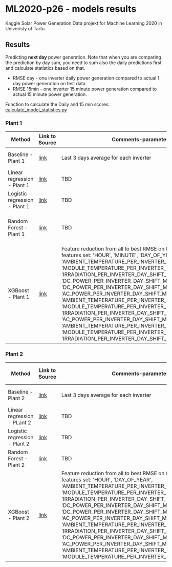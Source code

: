 # ML2020-p26 - models results
Kaggle Solar Power Generation Data projekt for Machine Learning 2020 in Univeristy of Tartu. 

## Results
Predicting **next day** power generation. Note that when you are comparing the prediction by day sum, you need to sum also the daily predictions first and calculate statistics based on that.

* RMSE day - one inverter daily power generation compared to actual 1 day power generation on test data.
* RMSE 15min - one inverter 15 minute power generation compared to actual 15 minute power generation.

Function to calculate the Daily and 15 min scores: [calculate_model_statistics.py](calculate_model_statistics.py)

### Plant 1
|Method|Link to Source|Comments-parameters|SCORE day (DC_POWER)|SCORE 15min (DC_POWER)|Status
|---------|------------|------|-----|---|---|
|Baseline - Plant 1|[link](/Analysis/01_running_mean.ipynb)|Last 3 days average for each inverter|RMSE:3079888.0; MAE:1823703.0; R2:-0.01559|RMSE:2572.0; MAE:1020.0; R2:0.4135|Completed
|Linear regression - Plant 1|[link](/Analysis/xyz.ipynb)|TBD|TBD|TBD|Under work
|Logistic regression - Plant 1|[link](/Analysis/xyz.ipynb)|TBD|TBD|TBD|Under work
|Random Forest - Plant 1|[link](/Analysis/xyz.ipynb)|TBD|RMSE 3607.6; MAE 2952.3; R2 -0.1538|RMSE 5222459.1; MAE 3624121.4; R2 -1.9201|Completed
|XGBoost - Plant 1|[link](/Analysis/02_XGBoost_v4_Plant1.ipynb)|Feature reduction from all to best RMSE on train data. Best features set: 'HOUR', 'MINUTE', 'DAY_OF_YEAR', 'AMBIENT_TEMPERATURE_PER_INVERTER_DAY_SHIFT_MINUS_1', 'MODULE_TEMPERATURE_PER_INVERTER_DAY_SHIFT_MINUS_1', 'IRRADIATION_PER_INVERTER_DAY_SHIFT_MINUS_1', 'DC_POWER_PER_INVERTER_DAY_SHIFT_MINUS_1', 'DC_POWER_PER_INVERTER_DAY_SHIFT_MINUS_2', 'AC_POWER_PER_INVERTER_DAY_SHIFT_MINUS_2', 'AMBIENT_TEMPERATURE_PER_INVERTER_DAY_SHIFT_MINUS_2', 'MODULE_TEMPERATURE_PER_INVERTER_DAY_SHIFT_MINUS_2', 'IRRADIATION_PER_INVERTER_DAY_SHIFT_MINUS_2', 'AC_POWER_PER_INVERTER_DAY_SHIFT_MINUS_3', 'AMBIENT_TEMPERATURE_PER_INVERTER_DAY_SHIFT_MINUS_3', 'MODULE_TEMPERATURE_PER_INVERTER_DAY_SHIFT_MINUS_3', 'IRRADIATION_PER_INVERTER_DAY_SHIFT_MINUS_3'|RMSE:4401179.0; MAE:3759344.0; R2:-1.0739|RMSE:3427.0; MAE:1793.0; R2:-0.04139|Completed

### Plant 2
|Method|Link to Source|Comments-parameters|SCORE day (DC_POWER)|SCORE 15min (DC_POWER)|Status
|---------|------------|------|-----|---|---|
|Baseline - Plant 2|[link](/Analysis/01_running_mean.ipynb)|Last 3 days average for each inverter|RMSE:99585.0; MAE:84365.0; R2:-2.83702|RMSE:222.0; MAE:116.0; R2:0.40737|Completed
|Linear regression - PLant 2|[link](/Analysis/xyz.ipynb)|TBD|TBD|TBD|Under work
|Logistic regression - Plant 2|[link](/Analysis/xyz.ipynb)|TBD|TBD|TBD|Under work
|Random Forest - Plant 2|[link](/Analysis/xyz.ipynb)|TBD|TBD|TBD|Under work
|XGBoost - Plant 2|[link](/Analysis/02_XGBoost_v4_Plant2.ipynb)|Feature reduction from all to best RMSE on train data. Best features set: 'HOUR', 'DAY_OF_YEAR', 'AMBIENT_TEMPERATURE_PER_INVERTER_DAY_SHIFT_MINUS_1', 'MODULE_TEMPERATURE_PER_INVERTER_DAY_SHIFT_MINUS_1', 'IRRADIATION_PER_INVERTER_DAY_SHIFT_MINUS_1', 'DC_POWER_PER_INVERTER_DAY_SHIFT_MINUS_1', 'DC_POWER_PER_INVERTER_DAY_SHIFT_MINUS_2', 'AC_POWER_PER_INVERTER_DAY_SHIFT_MINUS_2', 'AMBIENT_TEMPERATURE_PER_INVERTER_DAY_SHIFT_MINUS_2', 'IRRADIATION_PER_INVERTER_DAY_SHIFT_MINUS_2', 'DC_POWER_PER_INVERTER_DAY_SHIFT_MINUS_3', 'AC_POWER_PER_INVERTER_DAY_SHIFT_MINUS_3', 'AMBIENT_TEMPERATURE_PER_INVERTER_DAY_SHIFT_MINUS_3', 'MODULE_TEMPERATURE_PER_INVERTER_DAY_SHIFT_MINUS_3'|RMSE:96060.0; MAE:73384.0; R2:-2.57024|RMSE:193.0; MAE:102.0; R2:0.55495|Completed

